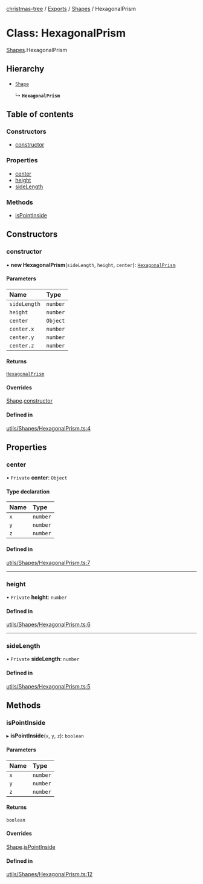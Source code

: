 [christmas-tree](../README.md) / [Exports](../modules.md) / [Shapes](../modules/Shapes.md) / HexagonalPrism

# Class: HexagonalPrism

[Shapes](../modules/Shapes.md).HexagonalPrism

## Hierarchy

- [`Shape`](Shapes.Shape.md)

  ↳ **`HexagonalPrism`**

## Table of contents

### Constructors

- [constructor](Shapes.HexagonalPrism.md#constructor)

### Properties

- [center](Shapes.HexagonalPrism.md#center)
- [height](Shapes.HexagonalPrism.md#height)
- [sideLength](Shapes.HexagonalPrism.md#sidelength)

### Methods

- [isPointInside](Shapes.HexagonalPrism.md#ispointinside)

## Constructors

### constructor

• **new HexagonalPrism**(`sideLength`, `height`, `center`): [`HexagonalPrism`](Shapes.HexagonalPrism.md)

#### Parameters

| Name | Type |
| :------ | :------ |
| `sideLength` | `number` |
| `height` | `number` |
| `center` | `Object` |
| `center.x` | `number` |
| `center.y` | `number` |
| `center.z` | `number` |

#### Returns

[`HexagonalPrism`](Shapes.HexagonalPrism.md)

#### Overrides

[Shape](Shapes.Shape.md).[constructor](Shapes.Shape.md#constructor)

#### Defined in

[utils/Shapes/HexagonalPrism.ts:4](https://github.com/justinfernald/christmas-tree-lights/blob/49c38ff/src/utils/Shapes/HexagonalPrism.ts#L4)

## Properties

### center

• `Private` **center**: `Object`

#### Type declaration

| Name | Type |
| :------ | :------ |
| `x` | `number` |
| `y` | `number` |
| `z` | `number` |

#### Defined in

[utils/Shapes/HexagonalPrism.ts:7](https://github.com/justinfernald/christmas-tree-lights/blob/49c38ff/src/utils/Shapes/HexagonalPrism.ts#L7)

___

### height

• `Private` **height**: `number`

#### Defined in

[utils/Shapes/HexagonalPrism.ts:6](https://github.com/justinfernald/christmas-tree-lights/blob/49c38ff/src/utils/Shapes/HexagonalPrism.ts#L6)

___

### sideLength

• `Private` **sideLength**: `number`

#### Defined in

[utils/Shapes/HexagonalPrism.ts:5](https://github.com/justinfernald/christmas-tree-lights/blob/49c38ff/src/utils/Shapes/HexagonalPrism.ts#L5)

## Methods

### isPointInside

▸ **isPointInside**(`x`, `y`, `z`): `boolean`

#### Parameters

| Name | Type |
| :------ | :------ |
| `x` | `number` |
| `y` | `number` |
| `z` | `number` |

#### Returns

`boolean`

#### Overrides

[Shape](Shapes.Shape.md).[isPointInside](Shapes.Shape.md#ispointinside)

#### Defined in

[utils/Shapes/HexagonalPrism.ts:12](https://github.com/justinfernald/christmas-tree-lights/blob/49c38ff/src/utils/Shapes/HexagonalPrism.ts#L12)
